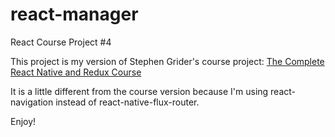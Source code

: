 # react-manager
React Course Project #4

This project is my version of Stephen Grider's course project:
[The Complete React Native and Redux Course](https://www.udemy.com/the-complete-react-native-and-redux-course/learn/v4/overview)

It is a little different from the course version because I'm using react-navigation instead of react-native-flux-router.

Enjoy!
